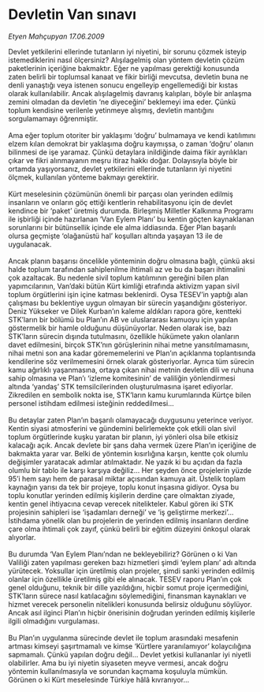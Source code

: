 # Devletin Van sınavı

*Etyen Mahçupyan 17.06.2009*

<div class="taraf_structure_2col_1zq">
<div class="margen_n">



 <p>Devlet yetkilerini ellerinde tutanların iyi niyetini, bir sorunu çözmek isteyip istemediklerini nasıl ölçersiniz? Alışılagelmiş olan yöntem devletin çözüm paketlerinin içeriğine bakmaktır. Eğer ne yapılması gerektiği konusunda zaten belirli bir toplumsal kanaat ve fikir birliği mevcutsa, devletin buna ne denli yanaştığı veya istenen sonucu engelleyip engellemediği bir kıstas olarak kullanılabilir. Ancak alışılagelmiş davranış kalıpları, böyle bir anlaşma zemini olmadan da devletin ‘ne diyeceğini’ beklemeyi ima eder. Çünkü toplum kendisine verilenle yetinmeye alışmış, devletin mantığını sorgulamamayı öğrenmiştir. <br/><br/>Ama eğer toplum otoriter bir yaklaşımı ‘doğru’ bulmamaya ve kendi katılımını elzem kılan demokrat bir yaklaşıma doğru kaymışsa, o zaman ‘doğru’ olanın bilinmesi de işe yaramaz. Çünkü detaylara inildiğinde daima fikir ayrılıkları çıkar ve fikri alınmayanın meşru itiraz hakkı doğar. Dolayısıyla böyle bir ortamda yaşıyorsanız, devlet yetkilerini ellerinde tutanların iyi niyetini ölçmek, kullanılan yönteme bakmayı gerektirir. <br/><br/>Kürt meselesinin çözümünün önemli bir parçası olan yerinden edilmiş insanların ve onların göç ettiği kentlerin rehabilitasyonu için de devlet kendince bir ‘paket’ üretmiş durumda. Birleşmiş Milletler Kalkınma Programı ile işbirliği içinde hazırlanan ‘Van Eylem Planı’ bu kentin göçten kaynaklanan sorunlarını bir bütünsellik içinde ele alma iddiasında. Eğer Plan başarılı olursa geçmişte ‘olağanüstü hal’ koşulları altında yaşayan 13 ile de uygulanacak. <br/><br/>Ancak planın başarısı öncelikle yönteminin doğru olmasına bağlı, çünkü aksi halde toplum tarafından sahiplenilme ihtimali az ve bu da başarı ihtimalini çok azaltacak. Bu nedenle sivil toplum katılımının gereğini bilen plan yapımcılarının, Van’daki bütün Kürt kimliği etrafında aktivizm yapan sivil toplum örgütlerini işin içine katması beklenirdi. Oysa TESEV’in yaptığı alan çalışması bu beklentiye uygun olmayan bir sürecin yaşandığını gösteriyor. Deniz Yükseker ve Dilek Kurban’ın kaleme aldıkları rapora göre, kentteki STK’ların bir bölümü bu Plan’ın AB ve uluslararası kamuoyu için yapılan göstermelik bir hamle olduğunu düşünüyorlar. Neden olarak ise, bazı STK’ların sürecin dışında tutulmasını, özellikle hükümete yakın olanların davet edilmesini, birçok STK’nın görüşlerinin nihai metne yansıtılmamasını, nihai metni son ana kadar görememelerini ve Plan’ın açıklanma toplantısında kendilerine söz verilmemesini örnek olarak gösteriyorlar. Ayrıca tüm sürecin kamu ağırlıklı yaşanmasına, ortaya çıkan nihai metnin devletin dili ve ruhuna sahip olmasına ve Plan’ı ‘izleme komitesinin’ de valiliğin yönlendirmesi altında ‘yandaş’ STK temsilcilerinden oluşturulmasına işaret ediyorlar. Zikredilen en sembolik nokta ise, STK’ların kamu kurumlarında Kürtçe bilen personel istihdam edilmesi isteğinin reddedilmesi... <br/><br/>Bu detaylar zaten Plan’ın başarılı olamayacağı duygusunu yeterince veriyor. Kentin siyasi atmosferini ve gündemini belirlemekte çok etkili olan sivil toplum örgütlerinde kuşku yaratan bir planın, iyi yönleri olsa bile etkisiz kalacağı açık. Ancak devlete bir şans daha vermek üzere Plan’ın içeriğine de bakmakta yarar var. Belki de yöntemin kısırlığına karşın, kentte çok olumlu değişimler yaratacak adımlar atılmaktadır. Ne yazık ki bu açıdan da fazla olumlu bir tablo ile karşı karşıya değiliz... Her şeyden önce projelerin yüzde 95’i hem sayı hem de parasal miktar açısından kamuya ait. Üstelik toplam kaynağın yarısı da tek bir projeye, toplu konut inşasına gidiyor. Oysa bu toplu konutlar yerinden edilmiş kişilerin derdine çare olmaktan ziyade, kentin genel ihtiyacına cevap verecek nitelikteler. Kabul gören iki STK projesinin sahipleri ise ‘işadamları derneği’ ve ‘iş geliştirme merkezi’... İstihdama yönelik olan bu projelerin de yerinden edilmiş insanların derdine çare olma ihtimali çok zayıf, çünkü belirli bir eğitim düzeyini önkoşul olarak alıyorlar. <br/><br/>Bu durumda ‘Van Eylem Planı’ndan ne bekleyebiliriz? Görünen o ki Van Valiliği zaten yapılması gereken bazı hizmetleri şimdi ‘eylem planı’ adı altında yürütecek. Yoksullar için üretilmiş olan projeler, şimdi sanki yerinden edilmiş olanlar için özellikle üretilmiş gibi ele alınacak. TESEV raporu Plan’ın çok genel olduğunu, teknik bir dille yazıldığını, hiçbir somut proje içermediğini, STK’ların sürece nasıl katılacağını söylemediğini, finansman kaynakları ve hizmet verecek personelin nitelikleri konusunda belirsiz olduğunu söylüyor. Ancak asıl ilginci Plan’ın hiçbir önerisinin doğrudan yerinden edilmiş kişilerle ilgili olmadığını vurgulaması. <br/><br/>Bu Plan’ın uygulanma sürecinde devlet ile toplum arasındaki mesafenin artması kimseyi şaşırtmamalı ve kimse ‘Kürtlere yaranılamıyor’ kolaycılığına sapmamalı. Çünkü yapılan doğru değil... Devlet yetkisi kullananlar iyi niyetli olabilirler. Ama bu iyi niyetin siyaseten meyve vermesi, ancak doğru yöntemin kullanılmasıyla ve sorundan kaçmama koşuluyla mümkün. Görünen o ki Kürt meselesinde Türkiye hâlâ kıvranıyor...</p>
<br/>
<br/>
<br/>



<br/>


<div id="taraf_not">
</div>

</div>


</div>
